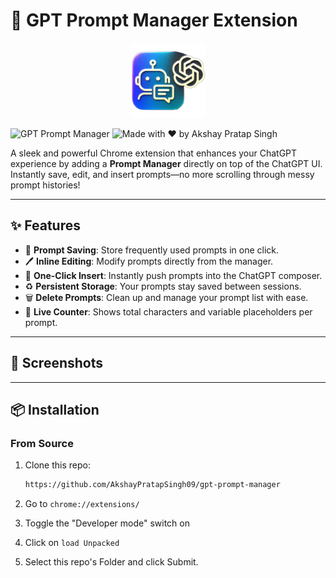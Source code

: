 
# 🚀 GPT Prompt Manager Extension

<p align="center">
  <img src="icons/icon128.png" alt="GPT Prompt Manager Logo" width="120" />
</p>

![GPT Prompt Manager](https://img.shields.io/badge/Chrome%20Extension-Prompt%20Manager-blue?logo=google-chrome&style=flat-square)
![Made with ❤️ by Akshay Pratap Singh](https://img.shields.io/badge/Maintainer-Akshay%20Pratap%20Singh-green?style=flat-square&logo=github)

A sleek and powerful Chrome extension that enhances your ChatGPT experience by adding a **Prompt Manager** directly on top of the ChatGPT UI. Instantly save, edit, and insert prompts—no more scrolling through messy prompt histories!

---

## ✨ Features

- 🧠 **Prompt Saving**: Store frequently used prompts in one click.
- 🖊️ **Inline Editing**: Modify prompts directly from the manager.
- 💬 **One-Click Insert**: Instantly push prompts into the ChatGPT composer.
- ♻️ **Persistent Storage**: Your prompts stay saved between sessions.
- 🗑️ **Delete Prompts**: Clean up and manage your prompt list with ease.
- 🔄 **Live Counter**: Shows total characters and variable placeholders per prompt.

---

## 📸 Screenshots



---

## 📦 Installation

### From Source

1. Clone this repo:
   ```bash
   https://github.com/AkshayPratapSingh09/gpt-prompt-manager

2. Go to `chrome://extensions/`

3. Toggle the "Developer mode" switch on
4. Click on `load Unpacked`
5. Select this repo's Folder and click Submit.
